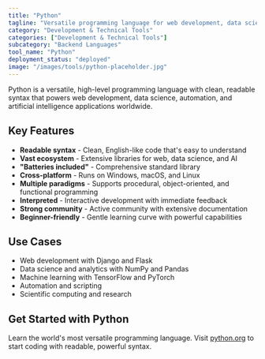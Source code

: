 ```yaml
---
title: "Python"
tagline: "Versatile programming language for web development, data science, and automation"
category: "Development & Technical Tools"
categories: ["Development & Technical Tools"]
subcategory: "Backend Languages"
tool_name: "Python"
deployment_status: "deployed"
image: "/images/tools/python-placeholder.jpg"
---
```

Python is a versatile, high-level programming language with clean, readable syntax that powers web development, data science, automation, and artificial intelligence applications worldwide.

## Key Features

- **Readable syntax** - Clean, English-like code that's easy to understand
- **Vast ecosystem** - Extensive libraries for web, data science, and AI
- **"Batteries included"** - Comprehensive standard library
- **Cross-platform** - Runs on Windows, macOS, and Linux
- **Multiple paradigms** - Supports procedural, object-oriented, and functional programming
- **Interpreted** - Interactive development with immediate feedback
- **Strong community** - Active community with extensive documentation
- **Beginner-friendly** - Gentle learning curve with powerful capabilities

## Use Cases

- Web development with Django and Flask
- Data science and analytics with NumPy and Pandas
- Machine learning with TensorFlow and PyTorch
- Automation and scripting
- Scientific computing and research

## Get Started with Python

Learn the world's most versatile programming language. Visit [python.org](https://www.python.org) to start coding with readable, powerful syntax.